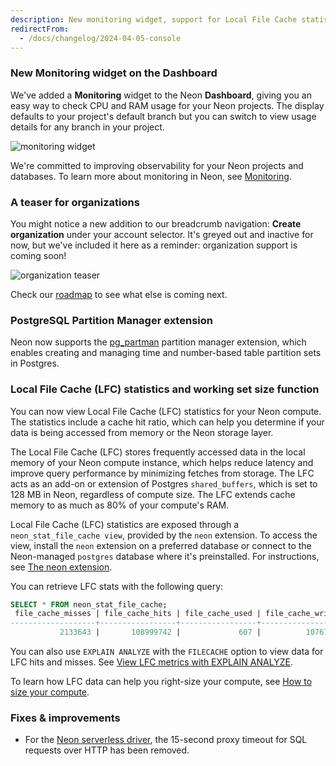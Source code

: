 ```yaml
---
description: New monitoring widget, support for Local File Cache statistics, plus a teaser for upcoming Organization features
redirectFrom:
  - /docs/changelog/2024-04-05-console
---
```


### New Monitoring widget on the Dashboard

We've added a **Monitoring** widget to the Neon **Dashboard**, giving you an easy way to check CPU and RAM usage for your Neon projects. The display defaults to your project's default branch but you can switch to view usage details for any branch in your project.

![monitoring widget](/docs/relnotes/monitoring_widget.png 'no-border')

We're committed to improving observability for your Neon projects and databases. To learn more about monitoring in Neon, see [Monitoring](/docs/introduction/monitoring).

### A teaser for organizations

You might notice a new addition to our breadcrumb navigation: **Create organization** under your account selector. It's greyed out and inactive for now, but we've included it here as a reminder: organization support is coming soon!

![organization teaser](/docs/relnotes/org_teaser.png 'no-border')

Check our [roadmap](/docs/introduction/roadmap) to see what else is coming next.

### PostgreSQL Partition Manager extension

Neon now supports the [pg_partman](/docs/extensions/pg_partman) partition manager extension, which enables creating and managing time and number-based table partition sets in Postgres.

### Local File Cache (LFC) statistics and working set size function

You can now view Local File Cache (LFC) statistics for your Neon compute. The statistics include a cache hit ratio, which can help you determine if your data is being accessed from memory or the Neon storage layer.

The Local File Cache (LFC) stores frequently accessed data in the local memory of your Neon compute instance, which helps reduce latency and improve query performance by minimizing fetches from storage. The LFC acts as an add-on or extension of Postgres `shared_buffers`, which is set to 128 MB in Neon, regardless of compute size. The LFC extends cache memory to as much as 80% of your compute's RAM.

Local File Cache (LFC) statistics are exposed through a `neon_stat_file_cache view`, provided by the `neon` extension. To access the view, install the `neon` extension on a preferred database or connect to the Neon-managed `postgres` database where it's preinstalled. For instructions, see [The neon extension](https://neon.tech/docs/extensions/neon).

You can retrieve LFC stats with the following query:

```sql
SELECT * FROM neon_stat_file_cache;
 file_cache_misses | file_cache_hits | file_cache_used | file_cache_writes | file_cache_hit_ratio
-------------------+-----------------+-----------------+-------------------+----------------------
           2133643 |       108999742 |             607 |          10767410 |                98.08
```

You can also use `EXPLAIN ANALYZE` with the `FILECACHE` option to view data for LFC hits and misses. See [View LFC metrics with EXPLAIN ANALYZE](/docs/extensions/neon#view-lfc-metrics-with-explain-analyze).

To learn how LFC data can help you right-size your compute, see [How to size your compute](/docs/manage/endpoints#how-to-size-your-compute).

### Fixes & improvements

- For the [Neon serverless driver](https://neon.tech/docs/serverless/serverless-driver), the 15-second proxy timeout for SQL requests over HTTP has been removed.
